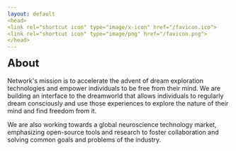 ```yaml
---
layout: default
<head>
<link rel="shortcut icon" type="image/x-icon" href="/favicon.ico">
<link rel="shortcut icon" type="image/png" href="/favicon.png">
</head>
---
```


<b><font size="5">About</font></b>
<br>
<br>
Network's mission is to accelerate the advent of dream exploration technologies and empower individuals to be free from their mind. We are building an interface to the dreamworld that allows individuals to regularly dream consciously and use those experiences to explore the nature of their mind and find freedom from it. 

We are also working towards a global neuroscience technology market, emphasizing open-source tools and research to foster collaboration and solving common goals and problems of the industry.


